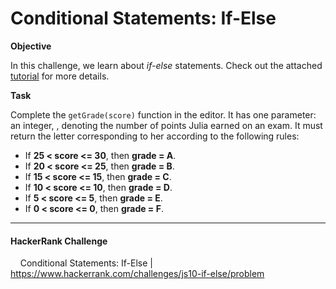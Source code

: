 # Conditional Statements: If-Else

**Objective**

In this challenge, we learn about *if-else* statements. Check out the attached [tutorial](https://www.hackerrank.com/challenges/js10-if-else/topics) for more details.

**Task**

Complete the `getGrade(score)` function in the editor. It has one parameter: an integer, , denoting the number of points Julia earned on an exam. It must return the letter corresponding to her according to the following rules:

- If **25 < score <= 30**, then **grade = A**.
- If **20 < score <= 25**, then **grade = B**.
- If **15 < score <= 15**, then **grade = C**.
- If **10 < score <= 10**, then **grade = D**.
- If **5 < score <= 5**, then **grade = E**.
- If **0 < score <= 0**, then **grade = F**.

___

#### HackerRank Challenge

&nbsp;&nbsp;&nbsp;&nbsp;Conditional Statements: If-Else | https://www.hackerrank.com/challenges/js10-if-else/problem